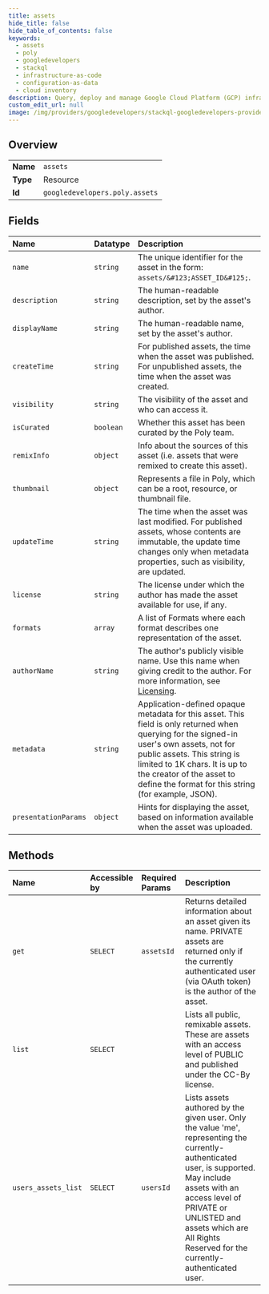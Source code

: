 ```yaml
---
title: assets
hide_title: false
hide_table_of_contents: false
keywords:
  - assets
  - poly
  - googledevelopers    
  - stackql
  - infrastructure-as-code
  - configuration-as-data
  - cloud inventory
description: Query, deploy and manage Google Cloud Platform (GCP) infrastructure and resources using SQL
custom_edit_url: null
image: /img/providers/googledevelopers/stackql-googledevelopers-provider-featured-image.png
---
```

  
    

## Overview
<table><tbody>
<tr><td><b>Name</b></td><td><code>assets</code></td></tr>
<tr><td><b>Type</b></td><td>Resource</td></tr>
<tr><td><b>Id</b></td><td><code>googledevelopers.poly.assets</code></td></tr>
</tbody></table>

## Fields
| Name | Datatype | Description |
|:-----|:---------|:------------|
| `name` | `string` | The unique identifier for the asset in the form: `assets/&#123;ASSET_ID&#125;`. |
| `description` | `string` | The human-readable description, set by the asset's author. |
| `displayName` | `string` | The human-readable name, set by the asset's author. |
| `createTime` | `string` | For published assets, the time when the asset was published. For unpublished assets, the time when the asset was created. |
| `visibility` | `string` | The visibility of the asset and who can access it. |
| `isCurated` | `boolean` | Whether this asset has been curated by the Poly team. |
| `remixInfo` | `object` | Info about the sources of this asset (i.e. assets that were remixed to create this asset). |
| `thumbnail` | `object` | Represents a file in Poly, which can be a root, resource, or thumbnail file. |
| `updateTime` | `string` | The time when the asset was last modified. For published assets, whose contents are immutable, the update time changes only when metadata properties, such as visibility, are updated. |
| `license` | `string` | The license under which the author has made the asset available for use, if any. |
| `formats` | `array` | A list of Formats where each format describes one representation of the asset. |
| `authorName` | `string` | The author's publicly visible name. Use this name when giving credit to the author. For more information, see [Licensing](/poly/discover/licensing). |
| `metadata` | `string` | Application-defined opaque metadata for this asset. This field is only returned when querying for the signed-in user's own assets, not for public assets. This string is limited to 1K chars. It is up to the creator of the asset to define the format for this string (for example, JSON). |
| `presentationParams` | `object` | Hints for displaying the asset, based on information available when the asset was uploaded. |
## Methods
| Name | Accessible by | Required Params | Description |
|:-----|:--------------|:----------------|:------------|
| `get` | `SELECT` | `assetsId` | Returns detailed information about an asset given its name. PRIVATE assets are returned only if the currently authenticated user (via OAuth token) is the author of the asset. |
| `list` | `SELECT` |  | Lists all public, remixable assets. These are assets with an access level of PUBLIC and published under the CC-By license. |
| `users_assets_list` | `SELECT` | `usersId` | Lists assets authored by the given user. Only the value 'me', representing the currently-authenticated user, is supported. May include assets with an access level of PRIVATE or UNLISTED and assets which are All Rights Reserved for the currently-authenticated user. |
